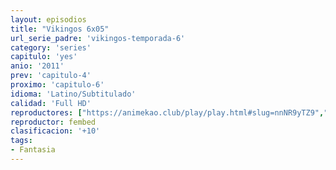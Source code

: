 ```yaml
---
layout: episodios
title: "Vikingos 6x05"
url_serie_padre: 'vikingos-temporada-6'
category: 'series'
capitulo: 'yes'
anio: '2011'
prev: 'capitulo-4'
proximo: 'capitulo-6'
idioma: 'Latino/Subtitulado'
calidad: 'Full HD'
reproductores: ["https://animekao.club/play/play.html#slug=nnNR9yTZ9","https://animekao.club/reproductores/mp4upload/source_cpanel/embed.php?data=39dZ7cnZFKYn827IHMcoHCHuVSwo1kylTynuowXivxW/beZWA37l5+FFpN2gJcsAO7VAQkTcpfaYLQEuCwVIeZhP+JvYVWhhEwpLS7PEnra2hSZla//Z6whSJiuTFP3xa+yUfwQcnXuwm+hBdlLCIu5CbYTHI00cQXQgxJZKwwvHyNzuX2Y1o/IlThgE5QS/UK2B0ueOjgD0WP9apSg8jbNZA9Qpfmzto+QdDuzQGIOO4f7eq+MzdmVklNhwLBP0SZvX79Cr+ujm/fBlGXoYGhlCi0yq4Nh/IbllCr9Jr8k=","https://animekao.club/kaodrive/embed.php?data=tDKnU8t8+iBeBghkujW4FCJ6R66+tb7OVHqWrCo94wJ9ZwUXJpeFIvGUFsNIgNr5iNEE38yl0BE84Mqj+h9Cw5l57QrtNDDEEej8o9UMshfYCXXDNhgIGL0Mz9jEIF2k8I2TaeuotiDrcwOvJk7Kh+sPm4wJfGgAJVNOGIDfc6UVqSsWGh7LX2pSxRaBpBWxTktxrysopsECMYsa85YVj+aO5cZnCu8MFDLM74F0T3rhqbv6WxkjNWKQX+3VT0HqQT6lC1ELwQHmaVKWsDsrtRNOjDy3SSpsjUgtDkwaLVic2HZvjjHafUn6N7x7Fcg2jWdWrfeB1Et0w8p0z8FCtXi9SbacxIX68Abw5K48kJozqgubUNv6RBqBxS3GjUgoESZrHPA1Sp5wEQNXUrOhCg==","https://upstream.to/embed-r0wcblgrw9lx.html","https://www.ilovefembed.best/v/ek3dma-qq-013mq","https://www.ilovefembed.best/v/jl0qysdq3qkk4d-","https://upstream.to/embed-6x8ntszbejmh.html"]
reproductor: fembed
clasificacion: '+10'
tags:
- Fantasia
---
```













